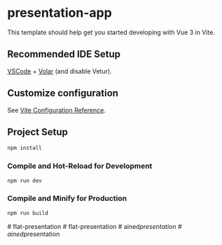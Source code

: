 # presentation-app

This template should help get you started developing with Vue 3 in Vite.

## Recommended IDE Setup

[VSCode](https://code.visualstudio.com/) + [Volar](https://marketplace.visualstudio.com/items?itemName=Vue.volar) (and disable Vetur).

## Customize configuration

See [Vite Configuration Reference](https://vitejs.dev/config/).

## Project Setup

```sh
npm install
```

### Compile and Hot-Reload for Development

```sh
npm run dev
```

### Compile and Minify for Production

```sh
npm run build
```
#   f l a t - p r e s e n t a t i o n  
 #   f l a t - p r e s e n t a t i o n  
 #   a i n e d _ p r e s e n t a t i o n  
 #   a i n e d _ p r e s e n t a t i o n  
 
